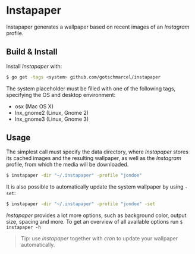 # Instapaper

Instapaper generates a wallpaper based on recent images of an *Instagram* profile.

## Build & Install

Install *Instapaper* with:

```bash
$ go get -tags <system> github.com/gotschmarcel/instapaper
```

The system placeholder must be filled with one of the following tags, specifying the OS and desktop environment:

* osx (Mac OS X)
* lnx_gnome2 (Linux, Gnome 2)
* lnx_gnome3 (Linux, Gnome 3)

## Usage

The simplest call must specify the data directory, where *Instapaper* stores its cached images and the resulting wallpaper, as well as
the *Instagram* profile, from which the media will be downloaded.

```bash
$ instapaper -dir "~/.instapaper" -profile "jondoe"
```

It is also possible to automatically update the system wallpaper by using `-set`:

```bash
$ instapaper -dir "~/.instapaper" -profile "jondoe" -set
```

*Instapaper* provides a lot more options, such as background color, output size, spacing and more. To
get an overview of all available options run `$ instapaper -h`

> Tip: use *instapaper* together with *cron* to update your wallpaper automatically.

